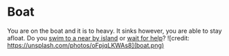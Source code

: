 # Boat
You are on the boat and it is to heavy. It sinks however, you are able to stay afloat. Do you [swim to a near by island](island.md) or [wait for help](sharks.md)?
![credit: https://unsplash.com/photos/oFpjqLKWAs8](boat.png)